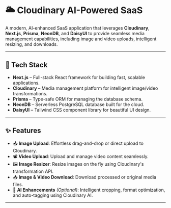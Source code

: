 # 🌥️ Cloudinary AI-Powered SaaS

A modern, AI-enhanced SaaS application that leverages **Cloudinary**, **Next.js**, **Prisma**, **NeonDB**, and **DaisyUI** to provide seamless media management capabilities, including image and video uploads, intelligent resizing, and downloads.

---

## 🚀 Tech Stack

- **Next.js** – Full-stack React framework for building fast, scalable applications.
- **Cloudinary** – Media management platform for intelligent image/video transformations.
- **Prisma** – Type-safe ORM for managing the database schema.
- **NeonDB** – Serverless PostgreSQL database built for the cloud.
- **DaisyUI** – Tailwind CSS component library for beautiful UI design.

---

## ✨ Features

- 📤 **Image Upload**: Effortless drag-and-drop or direct upload to Cloudinary.
- 📽️ **Video Upload**: Upload and manage video content seamlessly.
- 🖼️ **Image Resizer**: Resize images on the fly using Cloudinary's transformation API.
- 📥 **Image & Video Download**: Download processed or original media files.
- 🤖 **AI Enhancements** *(Optional)*: Intelligent cropping, format optimization, and auto-tagging using Cloudinary AI.

---


